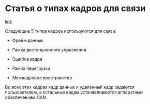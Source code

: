# Статья о типах кадров для связи

[link](https://blog.csdn.net/shanghaiqianlun/article/details/1791154)

Следующие 5 типов кадров используются для связи:

+ Фрейм данных

+ Рамка дистанционного управления

+ Ошибка кадра

+ Рамка перегрузки

+ Межкадровое пространство

Во всех этих кадрах кадр данных и удаленный кадр задаются пользователем, а остальные кадры устанавливаются аппаратным обеспечением CAN.

